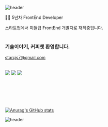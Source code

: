 ![header](https://capsule-render.vercel.app/api?color=gradient&type=waving&text=Welcome%20to%20my%20GitHub😊&fontSize=50&height=180&fontAlign=50&fontAlignY=30)

👨‍🎨 5년차 FrontEnd Developer

스타트업에서 미들급 FrontEnd 개발자로 재직중입니다.
<br /><br />
### 기술이야기,  커피챗 환영합니다.
starcjs7@gmail.com
<br /><br />
<br />
<img src="https://img.shields.io/badge/Javascript-ffb13b?style=lamula&logo=javascript&logoColor=white" />
<img src="https://img.shields.io/badge/React-red?style=lamula&logo=react&color=000" />
<img src="https://img.shields.io/badge/Typescript-red?style=lamula&logo=typescript&color=f5f5f5" />
# 
<br />




<br />

<br />

[![Anurag's GitHub stats](https://github-readme-stats.vercel.app/api?username=hangry-bird&show_icons=true&theme=buefy)](https://github.com/hangry-bird)



 
![header](https://capsule-render.vercel.app/api?color=gradient&type=waving&height=140&section=footer)
